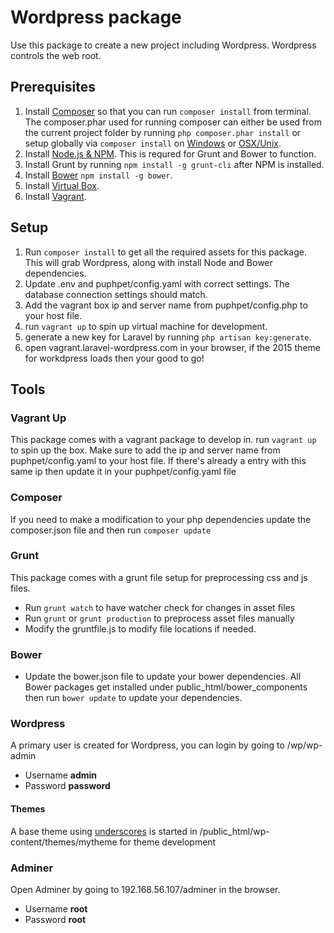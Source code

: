 # Wordpress package

Use this package to create a new project including Wordpress. Wordpress controls the web root.

## Prerequisites

1. Install [Composer](https://getcomposer.org/download/) so that you can run `composer install` from terminal. 
The composer.phar used for running composer can either be used from the current project folder by running `php composer.phar install` or setup globally via `composer install` on [Windows](http://stackoverflow.com/a/12059443/405758) or [OSX/Unix](http://askubuntu.com/a/165241). 
2. Install [Node.js & NPM](https://docs.npmjs.com/getting-started/installing-node). This is requred for Grunt and Bower to function.
3. Install Grunt by running `npm install -g grunt-cli` after NPM is installed.
4. Install [Bower](http://bower.io/) `npm install -g bower`. 
5. Install [Virtual Box](https://www.virtualbox.org/wiki/Downloads).
6. Install [Vagrant](https://www.vagrantup.com/downloads.html).

## Setup

1. Run `composer install` to get all the required assets for this package. This will grab Wordpress, along with install Node and Bower dependencies.
2. Update .env and puphpet/config.yaml with correct settings. The database connection settings should match.
4. Add the vagrant box ip and server name from puphpet/config.php to your host file.
5. run `vagrant up` to spin up virtual machine for development.
6. generate a new key for Laravel by running `php artisan key:generate`.
7. open vagrant.laravel-wordpress.com in your browser, if the 2015 theme for workdpress loads then your good to go!

## Tools

### Vagrant Up

This package comes with a vagrant package to develop in. run `vagrant up` to spin up the box. Make sure to add the ip and server name from puphpet/config.yaml to your host file. 
If there's already a entry with this same ip then update it in your puphpet/config.yaml file

### Composer

If you need to make a modification to your php dependencies update the composer.json file and then run `composer update`

### Grunt

This package comes with a grunt file setup for preprocessing css and js files.

* Run `grunt watch` to have watcher check for changes in asset files
* Run `grunt` or `grunt production` to preprocess asset files manually
* Modify the gruntfile.js to modify file locations if needed.

### Bower

* Update the bower.json file to update your bower dependencies. All Bower packages get installed under public_html/bower_components then run `bower update` to update your dependencies.
 
### Wordpress
 
A primary user is created for Wordpress, you can login by going to /wp/wp-admin 

* Username **admin**
* Password **password**

#### Themes

A base theme using [underscores](http://underscores.me/) is started in /public_html/wp-content/themes/mytheme for theme development

### Adminer

Open Adminer by going to 192.168.56.107/adminer in the browser. 

* Username **root**
* Password **root**